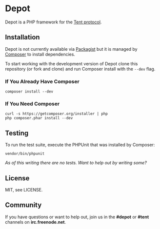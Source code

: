 Depot
=====

Depot is a PHP framework for the [Tent protocol][1].


Installation
------------

Depot is not currently available via [Packagist][2] but it is
managed by [Composer][3] to install dependencies.

To start working with the development version of Depot clone
this repository (or fork and clone) and run Composer install
with the `--dev` flag.

### If You Already Have Composer

    composer install --dev


### If You Need Composer

    curl -s https://getcomposer.org/installer | php
    php composer.phar install --dev


Testing
-------

To run the test suite,  execute the PHPUnit that was installed
by Composer:

    vendor/bin/phpunit

*As of this writing there are no tests. Want to help out by
writing some?*


License
-------

MIT, see LICENSE.


Community
---------

If you have questions or want to help out, join us in the
**#depot** or **#tent** channels on **irc.freenode.net**.


[1]: https://tent.io
[2]: https://packagist.org
[3]: http://getcomposer.org

